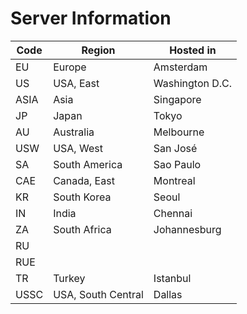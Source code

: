 # Server Information

| Code | Region             | Hosted in       |
| ---- | ------------------ | --------------- |
| EU   | Europe             | Amsterdam       |
| US   | USA, East          | Washington D.C. |
| ASIA | Asia               | Singapore       |
| JP   | Japan              | Tokyo           |
| AU   | Australia          | Melbourne       |
| USW  | USA, West          | San José        |
| SA   | South America      | Sao Paulo       |
| CAE  | Canada, East       | Montreal        |
| KR   | South Korea        | Seoul           |
| IN   | India              | Chennai         |
| ZA   | South Africa       | Johannesburg    |
| RU   |                    |                 |
| RUE  |                    |                 |
| TR   | Turkey             | Istanbul        |
| USSC | USA, South Central | Dallas          |
